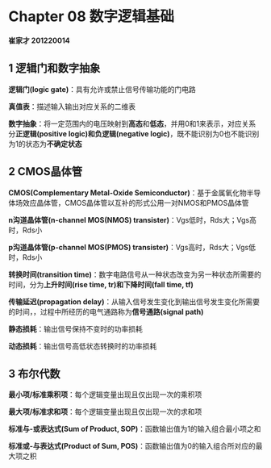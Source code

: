 # Chapter 08 数字逻辑基础



**崔家才 201220014**



## 1 逻辑门和数字抽象

**逻辑门(logic gate)**：具有允许或禁止信号传输功能的门电路

**真值表**：描述输入输出对应关系的二维表

**数字抽象**：将一定范围内的电压映射到**高态**和**低态**，并用0和1来表示，对应关系分**正逻辑(positive logic)**和**负逻辑(negative logic)**，既不能识别为0也不能识别为1的状态为**不确定状态**



## 2 CMOS晶体管

**CMOS(Complementary Metal-Oxide Semiconductor)**：基于金属氧化物半导体场效应晶体管，CMOS晶体管以互补的形式公用一对NMOS和PMOS晶体管

**n沟道晶体管(n-channel MOS(NMOS) transister)**：Vgs低时，Rds大；Vgs高时，Rds小

**p沟道晶体管(p-channel MOS(PMOS) transister)**：Vgs高时，Rds大；Vgs低时，Rds小

**转换时间(transition time)**：数字电路信号从一种状态改变为另一种状态所需要的时间，分为**上升时间(rise time, tr)**和**下降时间(fall time, tf)**

**传输延迟(propagation delay)**：从输入信号发生变化到输出信号发生变化所需要的时间，，过程中所经历的电气通路称为**信号通路(signal path)**

**静态损耗**：输出信号保持不变时的功率损耗

**动态损耗**：输出信号高低状态转换时的功率损耗



## 3 布尔代数

**最小项/标准乘积项**：每个逻辑变量出现且仅出现一次的乘积项

**最大项/标准求和项**：每个逻辑变量出现且仅出现一次的求和项

**标准与-或表达式(Sum of Product, SOP)**：函数输出值为1的输入组合最小项之和

**标准或-与表达式(Product of Sum, POS)**：函数输出值为0的输入组合所对应的最大项之积

